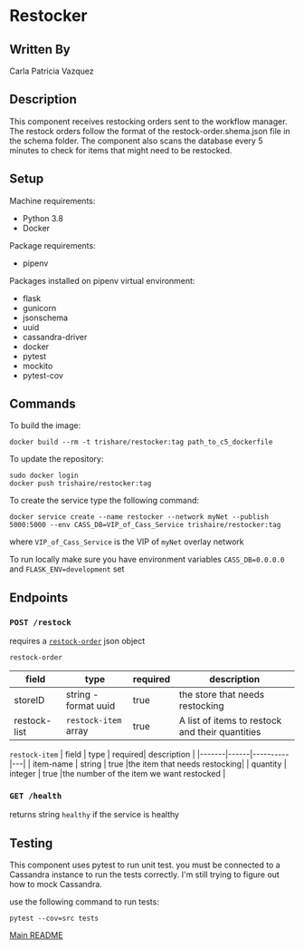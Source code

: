 # Restocker

## Written By
Carla Patricia Vazquez

## Description
This component receives restocking orders sent to the workflow manager. The restock orders follow the format of the restock-order.shema.json file in the schema folder. The component also scans the database every 5 minutes to check for items that might need to be restocked.

## Setup
Machine requirements:
* Python 3.8
* Docker

Package requirements:
* pipenv

Packages installed on pipenv virtual environment:
* flask
* gunicorn
* jsonschema
* uuid
* cassandra-driver
* docker
* pytest
* mockito
* pytest-cov

## Commands

To build the image:

```
docker build --rm -t trishare/restocker:tag path_to_c5_dockerfile
```
To update the repository:
```
sudo docker login
docker push trishaire/restocker:tag
```
To create the service type the following command:
```
docker service create --name restocker --network myNet --publish 5000:5000 --env CASS_DB=VIP_of_Cass_Service trishaire/restocker:tag
```
where `VIP_of_Cass_Service` is the VIP of `myNet` overlay network

To run locally make sure you have environment variables `CASS_DB=0.0.0.0` and `FLASK_ENV=development` set

## Endpoints

### `POST /restock`

requires a [`restock-order`](https://github.com/CPVazquez/CS6343/blob/master/Workflows/WF2/Components/C5/src/restock-order.schema.json) json object
 

`restock-order` 

| field | type | required | description |
|-------|------|-----------|---|
| storeID|string - format uuid|true|the store that needs restocking|
|restock-list| `restock-item` array|true| A list of items to restock and their quantities|

`restock-item` 
| field | type | required| description |
|-------|------|----------|---|
| item-name | string | true |the item that needs restocking|
| quantity | integer | true |the number of the item we want restocked |

### `GET /health`

returns string `healthy` if the service is healthy

## Testing

This component uses pytest to run unit test. you must be connected to a Cassandra instance to run the tests correctly. I'm still trying to figure out how to mock Cassandra. 

use the following command to run tests:
```
pytest --cov=src tests
```
[Main README](https://github.com/CPVazquez/CS6343)